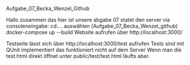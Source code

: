 Aufgabe_07_Becka_Wenzel_Github

Hallo zusammen das hier ist unsere abgabe 07
statet den server via consoleneingabe: 
cd:... auswählen (Aufgabe_07_Becka_Wenzel_github)
docker-compose up --build
Website aufrufen über http://localhost:3000/

Testseite lässt sich über http://localhost:3000/test aufrufen
Tests sind mit QUnit implementiert das funktioniert nicht auf dem Server
Wenn man die test.html direkt öffnet unter public/test/test.html läufts aber.
